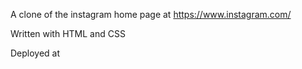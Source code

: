 A clone of the instagram home page at https://www.instagram.com/

Written with HTML and CSS

Deployed at 